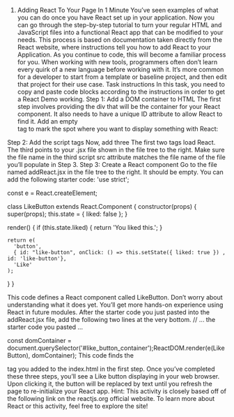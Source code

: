 1. Adding React To Your Page In 1 Minute
You’ve seen examples of what you can do once you have React set up in your application. Now you can go through the step-by-step tutorial to turn your regular HTML and JavaScript files into a functional React app that can be modified to your needs.
This process is based on documentation taken directly from the React website, where instructions tell you how to add React to your Application. As you continue to code, this will become a familiar process for you. When working with new tools, programmers often don’t learn every quirk of a new language before working with it. It’s more common for a developer to start from a template or baseline project, and then edit that project for their use case.
Task instructions
In this task, you need to copy and paste code blocks according to the instructions in order to get a React Demo working.
Step 1: Add a DOM container to HTML
The first step involves providing the div that will be the container for your React component. It also needs to have a unique ID attribute to allow React to find it.
Add an empty <div> tag to mark the spot where you want to display something with React:
<!-- ... existing HTML ... -->
<div id="like_button_container"></div>
<!-- ... existing HTML ... -->
Step 2: Add the script tags
Now, add three <script> tags to the HTML page right before the closing </body> tag as shown below.
  <!-- ... other HTML ... -->

  <!-- Load React. -->
  <!-- Note: when deploying, replace "development.js" with "production.min.js". -->
  <script src="https://unpkg.com/react@17/umd/react.development.js" crossorigin></script>
  <script src="https://unpkg.com/react-dom@17/umd/react-dom.development.js" crossorigin></script>
  <!-- Load our React component. -->
  <script src="addReact.jsx"></script>
</body>
The first two tags load React. The third points to your .jsx file shown in the file tree to the right. Make sure the file name in the third script src attribute matches the file name of the file you’ll populate in Step 3.
Step 3: Create a React component
Go to the file named addReact.jsx in the file tree to the right. It should be empty. You can add the following starter code:
'use strict';

const e = React.createElement;

class LikeButton extends React.Component {
  constructor(props) {
    super(props);
    this.state = { liked: false };
  }

  render() {
    if (this.state.liked) {
      return 'You liked this.';
    }

    return e(
      'button',
      { id: "like-button", onClick: () => this.setState({ liked: true }) , id: 'like-button'},
      'Like'
    );
  }
}

This code defines a React component called LikeButton. Don’t worry about understanding what it does yet. You’ll get more hands-on experience using React in future modules.
After the starter code you just pasted into the addReact.jsx file, add the following two lines at the very bottom.
// ... the starter code you pasted ...

const domContainer = document.querySelector('#like_button_container');ReactDOM.render(e(LikeButton), domContainer);
This code finds the <div> tag you added to the index.html in the first step.
Once you’ve completed these three steps, you’ll see a Like button displaying in your web browser. Upon clicking it, the button will be replaced by text until you refresh the page to re-initialize your React app.
Hint:
This activity is closely based off of the following link on the reactjs.org official website. To learn more about React or this activity, feel free to explore the site!